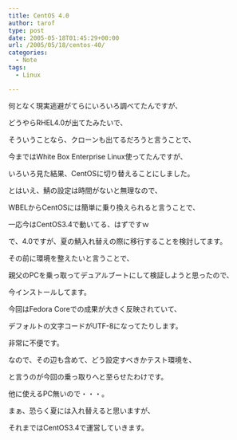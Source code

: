 ```yaml
---
title: CentOS 4.0
author: tarof
type: post
date: 2005-05-18T01:45:29+00:00
url: /2005/05/18/centos-40/
categories:
  - Note
tags:
  - Linux

---
```

何となく現実逃避がてらにいろいろ調べてたんですが、
  
どうやらRHEL4.0が出てたみたいで、
  
そういうことなら、クローンも出てるだろうと言うことで、
  
今まではWhite Box Enterprise Linux使ってたんですが、
  
いろいろ見た結果、CentOSに切り替えることにしました。

とはいえ、鯖の設定は時間がないと無理なので、
  
WBELからCentOSには簡単に乗り換えられると言うことで、
  
一応今はCentOS3.4で動いてる、はずですｗ

で、4.0ですが、夏の鯖入れ替えの際に移行することを検討してます。
  
その前に環境を整えたいと言うことで、
  
親父のPCを乗っ取ってデュアルブートにして検証しようと思ったので、
  
今インストールしてます。

今回はFedora Coreでの成果が大きく反映されていて、
  
デフォルトの文字コードがUTF-8になってたりします。
  
非常に不便です。

なので、その辺も含めて、どう設定すべきかテスト環境を、
  
と言うのが今回の乗っ取りへと至らせたわけです。
  
他に使えるPC無いので・・・。

まぁ、恐らく夏には入れ替えると思いますが、
  
それまではCentOS3.4で運営していきます。